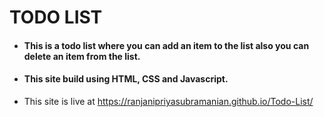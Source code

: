 # TODO LIST
- #### This is a todo list where you can add an item to the list also you can delete an item from the list.
- #### This site build using HTML, CSS and Javascript.
 - This site is live at https://ranjanipriyasubramanian.github.io/Todo-List/
